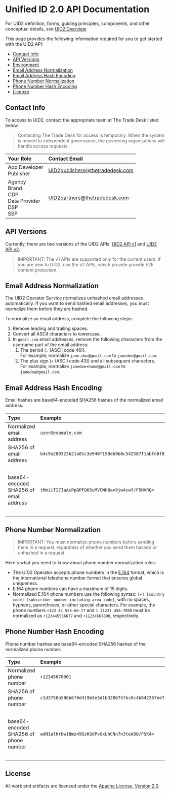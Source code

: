 # Unified ID 2.0 API Documentation

For UID2 definition, forms, guiding principles, components, and other conceptual details, see [UID2 Overview](../README.md).

This page provides the following information required for you to get started with the UID2 API:
* [Contact Info](#contact-info)
* [API Versions](#api-versions)
* [Environment](#environment)
* [Email Address Normalization](#email-address-normalization)
* [Email Address Hash Encoding](#email-address-hash-encoding)
* [Phone Number Normalization](#phone-number-normalization)
* [Phone Number Hash Encoding](#phone-number-hash-encoding)
* [License](#license)


## Contact Info

To access to UID2, contact the appropriate team at The Trade Desk listed below. 

>Contacting The Trade Desk for access is temporary. When the system is moved to independent governance, the governing organizations will handle access requests.

| Your Role | Contact Email |
| :--- | :--- |
| App Developer<br>Publisher | UID2publishers@thetradedesk.com |
| Agency<br>Brand<br>CDP<br>Data Provider<br>DSP<br>SSP | UID2partners@thetradedesk.com |

## API Versions

Currently, there are two versions of the UID2 APIs: [UID2 API v1](./v1/README.md) and [UID2 API v2](./v2/README.md). 

>IMPORTANT: The v1 APIs are supported only for the current users. If you are new to UID2, use the v2 APIs, which provide provide E2E content protection. 


## Email Address Normalization

The UID2 Operator Service normalizes unhashed email addresses automatically. If you want to send hashed email addresses, you must normalize them before they are hashed.

To normalize an email address, complete the following steps:

1. Remove leading and trailing spaces.
2. Convert all ASCII characters to lowercase.
3. In `gmail.com` email addresses, remove the following characters from the username part of the email address:
    1. The period  (`.` (ASCII code 46)).<br/>For example, normalize `jane.doe@gmail.com` to `janedoe@gmail.com`.
    2. The plus sign (`+` (ASCII code 43)) and all subsequent characters.<br/>For example, normalize `janedoe+home@gmail.com` to `janedoe@gmail.com`.

## Email Address Hash Encoding

Email hashes are base64-encoded SHA256 hashes of the normalized email address.

| Type | Example | Usage |
| :--- | :--- | :--- |
| Normalized email address | `user@example.com` | |
| SHA256 of email address | `b4c9a289323b21a01c3e940f150eb9b8c542587f1abfd8f0e1cc1ffc5e475514` | |
| base64-encoded SHA256 of email address | `tMmiiTI7IaAcPpQPFQ65uMVCWH8av9jw4cwf/F5HVRQ=` | Use this encoding for `email_hash` values sent in the request body. |

## Phone Number Normalization

>IMPORTANT: You must normalize phone numbers before sending them in a request, regardless of whether you send them hashed or unhashed in a request.

Here's what you need to know about phone number normalization rules:

- The UID2 Operator accepts phone numbers in the [E.164](https://en.wikipedia.org/wiki/E.164) format, which is the international telephone number format that ensures global uniqueness. 
- E.164 phone numbers can have a maximum of 15 digits.
- Normalized E.164 phone numbers use the following syntax: `[+] [country code] [subscriber number including area code]`, with no spaces, hyphens, parentheses, or other special characters. For example, the phone numbers `+123 44 555-66-77` and `1 (123) 456-7890` must be normalized as `+123445556677` and `+11234567890`, respectively.

## Phone Number Hash Encoding

Phone number hashes are base64-encoded SHA256 hashes of the normalized phone number.

| Type | Example | Usage |
| :--- | :--- | :--- |
| Normalized phone number | `+12345678901` | |
| SHA256 of phone number | `c1d3756a586b6f0d419b3e3d1b328674fbc6c4b842367ee7ded780390fc548ae` | |
| base64-encoded SHA256 of phone number | `wdN1alhrbw1Bmz49GzKGdPvGxLhCNn7n3teAOQ/FSK4=` | Use this encoding for `phone_hash` values sent in the request body. |

## License
All work and artifacts are licensed under the [Apache License, Version 2.0](http://www.apache.org/licenses/LICENSE-2.0.txt).
